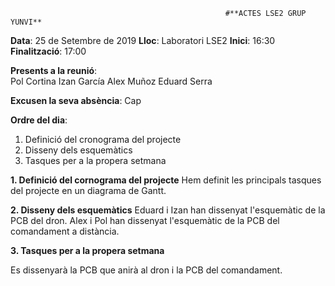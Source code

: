                                                     #**ACTES LSE2 GRUP YUNVI**

**Data**: 25 de Setembre de 2019
**Lloc**: Laboratori LSE2
**Inici**: 16:30
**Finalització**: 17:00

**Presents a la reunió**:    
Pol Cortina
Izan García
Alex Muñoz
Eduard Serra

**Excusen la seva absència**:
Cap

**Ordre del dia**:

1. Definició del cronograma del projecte
2. Disseny dels esquemàtics
3. Tasques per a la propera setmana

**1. Definició del cornograma del projecte**
Hem definit les principals tasques del projecte en un diagrama de Gantt.

**2. Disseny dels esquemàtics**
Eduard i Izan han dissenyat l'esquemàtic de la PCB del dron.
Alex i Pol han dissenyat l'esquemàtic de la PCB del comandament a distància.

**3. Tasques per a la propera setmana**

Es dissenyarà la PCB que anirà al dron i la PCB del comandament.



